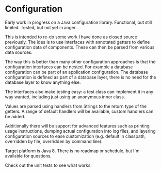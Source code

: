 # Configuration

Early work in progress on a Java configuration library. Functional, but still limited. Tested, but not yet in anger.

This is intended to re-do some work I have done as closed source previously. The idea is to use interfaces with
annotated getters to define configuration data of components. These can then be parsed from various data sources.

The way this is better than many other configuration approaches is that the configuration interfaces can be nested.
For example a database configuration can be part of an application configuration. The database configuration is defined
as part of a database layer, there is no need for the database layer to know anything else.

The interfaces also make testing easy: a test class can implement it in any way wanted, including just using an
anonymous inner class.

Values are parsed using handlers from Strings to the return type of the getters. A range of default handlers will be
available, custom handlers can be added.

Additionally there will be support for advanced features such as printing usage instructions, dumping actual
configuration into log files, and layering configuration sources to ease customization (e.g. default in classpath,
overridden by file, overridden by command line).

Target platform is Java 8. There is no roadmap or schedule, but I'm available for questions.

Check out the unit tests to see what works.